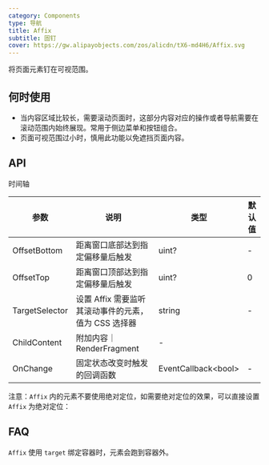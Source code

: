 ```yaml
---
category: Components
type: 导航
title: Affix
subtitle: 固钉
cover: https://gw.alipayobjects.com/zos/alicdn/tX6-md4H6/Affix.svg
---
```


将页面元素钉在可视范围。

## 何时使用

- 当内容区域比较长，需要滚动页面时，这部分内容对应的操作或者导航需要在滚动范围内始终展现。常用于侧边菜单和按钮组合。
- 页面可视范围过小时，慎用此功能以免遮挡页面内容。


## API

时间轴

| 参数             | 说明                                         | 类型          | 默认值    |
| ---------------- | -------------------------------------------- | ------------- | --------- |
| OffsetBottom | 距离窗口底部达到指定偏移量后触发 | uint?         | -         |
| OffsetTop   | 距离窗口顶部达到指定偏移量后触发| uint?         |   0  |
| TargetSelector | 设置 Affix 需要监听其滚动事件的元素，值为 CSS 选择器 | string         |-       |
| ChildContent | 附加内容｜ RenderFragment | -         |
| OnChange | 固定状态改变时触发的回调函数| EventCallback&lt;bool>  | -  |

注意：`Affix` 内的元素不要使用绝对定位，如需要绝对定位的效果，可以直接设置 `Affix` 为绝对定位：


## FAQ
`Affix` 使用 `target` 绑定容器时，元素会跑到容器外。
